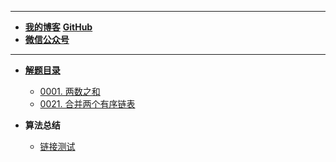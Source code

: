 <!-- docs/_sidebar.md -->
---
- [**我的博客**](https://www.cnblogs.com/kphang/)
[**GitHub**](https://github.com/KpiHang)
- [**微信公众号**](xxx)

---
- [**解题目录**](?id=题解目录)
  - [0001. 两数之和](notes/1-两数之和.md)   
  - [0021. 合并两个有序链表](notes/21-合并两个有序链表.md)



- **算法总结**
  - [链接测试](https://www.baidu.com/s?tn=44004473_22_oem_dg&ie=utf-8&wd=loadSidebar%3A%20%27summary.md%27%2C)